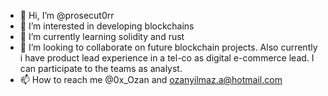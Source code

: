 - 👋 Hi, I’m @prosecut0rr
- 👀 I’m interested in developing blockchains
- 🌱 I’m currently learning solidity and rust
- 💞️ I’m looking to collaborate on future blockchain projects. Also currently i have product lead experience in a tel-co as digital e-commerce lead. I can participate to the teams as analyst.
- 📫 How to reach me @0x_Ozan and ozanyilmaz.a@hotmail.com

<!---
prosecut0rr/prosecut0rr is a ✨ special ✨ repository because its `README.md` (this file) appears on your GitHub profile.
You can click the Preview link to take a look at your changes.
--->
